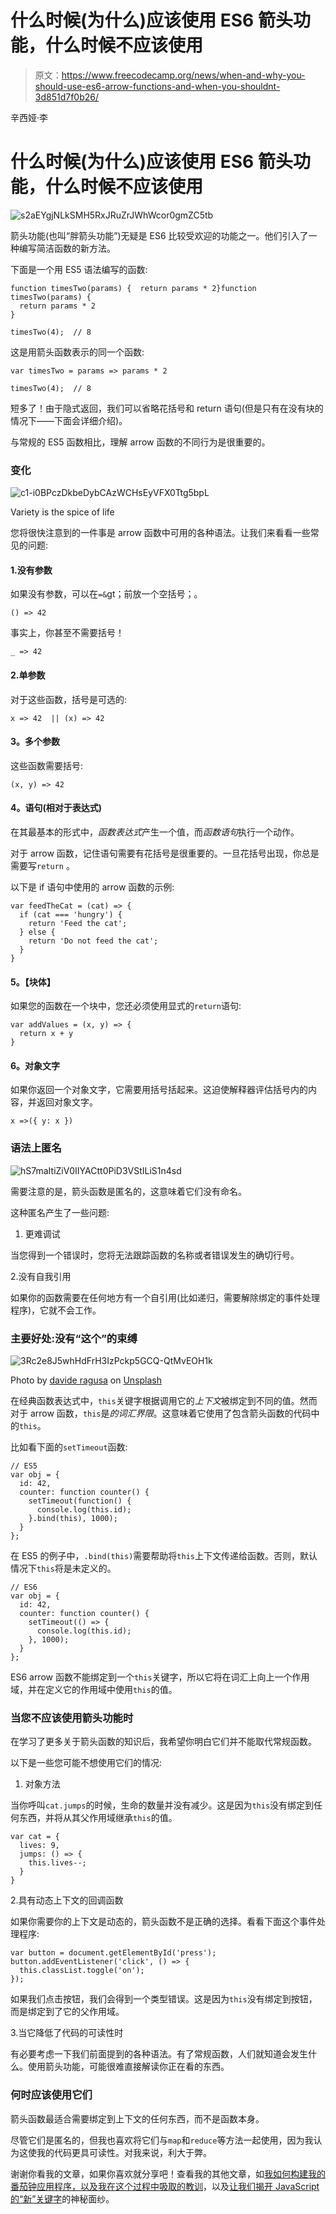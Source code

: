 # 什么时候(为什么)应该使用 ES6 箭头功能，什么时候不应该使用

> 原文：<https://www.freecodecamp.org/news/when-and-why-you-should-use-es6-arrow-functions-and-when-you-shouldnt-3d851d7f0b26/>

辛西娅·李

# 什么时候(为什么)应该使用 ES6 箭头功能，什么时候不应该使用

![s2aEYgjNLkSMH5RxJRuZrJWhWcor0gmZC5tb](img/02c6d49e192fd13c598b2e013dd08f24.png)

箭头功能(也叫“胖箭头功能”)无疑是 ES6 比较受欢迎的功能之一。他们引入了一种编写简洁函数的新方法。

下面是一个用 ES5 语法编写的函数:

```
function timesTwo(params) {  return params * 2}function timesTwo(params) {
  return params * 2
}

timesTwo(4);  // 8
```

这是用箭头函数表示的同一个函数:

```
var timesTwo = params => params * 2

timesTwo(4);  // 8
```

短多了！由于隐式返回，我们可以省略花括号和 return 语句(但是只有在没有块的情况下——下面会详细介绍)。

与常规的 ES5 函数相比，理解 arrow 函数的不同行为是很重要的。

### 变化

![c1-i0BPczDkbeDybCAzWCHsEyVFX0Ttg5bpL](img/efd699e9aa8a9ad5c3e8b973390e2016.png)

Variety is the spice of life

您将很快注意到的一件事是 arrow 函数中可用的各种语法。让我们来看看一些常见的问题:

#### 1.没有参数

如果没有参数，可以在`=&`gt；前放一个空括号；。

```
() => 42
```

事实上，你甚至不需要括号！

```
_ => 42
```

#### 2.单参数

对于这些函数，括号是可选的:

```
x => 42  || (x) => 42
```

#### **3。多个参数**

这些函数需要括号:

```
(x, y) => 42
```

#### **4。语句(相对于表达式)**

在其最基本的形式中，*函数表达式*产生一个值，而*函数语句*执行一个动作。

对于 arrow 函数，记住语句需要有花括号是很重要的。一旦花括号出现，你总是需要写`return` 。

以下是 if 语句中使用的 arrow 函数的示例:

```
var feedTheCat = (cat) => {
  if (cat === 'hungry') {
    return 'Feed the cat';
  } else {
    return 'Do not feed the cat';
  }
}
```

#### **5。【块体】**

如果您的函数在一个块中，您还必须使用显式的`return`语句:

```
var addValues = (x, y) => {
  return x + y
}
```

#### **6。对象文字**

如果你返回一个对象文字，它需要用括号括起来。这迫使解释器评估括号内的内容，并返回对象文字。

```
x =>({ y: x })
```

### 语法上匿名

![hS7maItiZiV0IIYACtt0PiD3VStILiS1n4sd](img/5453e808ca8aa753be23c4d21178733a.png)

需要注意的是，箭头函数是匿名的，这意味着它们没有命名。

这种匿名产生了一些问题:

1.  更难调试

当您得到一个错误时，您将无法跟踪函数的名称或者错误发生的确切行号。

2.没有自我引用

如果你的函数需要在任何地方有一个自引用(比如递归，需要解除绑定的事件处理程序)，它就不会工作。

### 主要好处:没有“这个”的束缚

![3Rc2e8J5whHdFrH3IzPckp5GCQ-QtMvEOH1k](img/38f96ba2c5bd29ac4b0d28fc9cd1f10f.png)

Photo by [davide ragusa](https://unsplash.com/@davideragusa?utm_source=medium&utm_medium=referral) on [Unsplash](https://unsplash.com?utm_source=medium&utm_medium=referral)

在经典函数表达式中，`this`关键字根据调用它的*上下文*被绑定到不同的值。然而对于 arrow 函数，`this`是*的词汇界限*。这意味着它使用了包含箭头函数的代码中的`this`。

比如看下面的`setTimeout`函数:

```
// ES5
var obj = {
  id: 42,
  counter: function counter() {
    setTimeout(function() {
      console.log(this.id);
    }.bind(this), 1000);
  }
};
```

在 ES5 的例子中，`.bind(this)`需要帮助将`this`上下文传递给函数。否则，默认情况下`this`将是未定义的。

```
// ES6
var obj = {
  id: 42,
  counter: function counter() {
    setTimeout(() => {
      console.log(this.id);
    }, 1000);
  }
};
```

ES6 arrow 函数不能绑定到一个`this`关键字，所以它将在词汇上向上一个作用域，并在定义它的作用域中使用`this`的值。

### 当您不应该使用箭头功能时

在学习了更多关于箭头函数的知识后，我希望你明白它们并不能取代常规函数。

以下是一些您可能不想使用它们的情况:

1.  对象方法

当你呼叫`cat.jumps`的时候，生命的数量并没有减少。这是因为`this`没有绑定到任何东西，并将从其父作用域继承`this`的值。

```
var cat = {
  lives: 9,
  jumps: () => {
    this.lives--;
  }
}
```

2.具有动态上下文的回调函数

如果你需要你的上下文是动态的，箭头函数不是正确的选择。看看下面这个事件处理程序:

```
var button = document.getElementById('press');
button.addEventListener('click', () => {
  this.classList.toggle('on');
});
```

如果我们点击按钮，我们会得到一个类型错误。这是因为`this`没有绑定到按钮，而是绑定到了它的父作用域。

3.当它降低了代码的可读性时

有必要考虑一下我们前面提到的各种语法。有了常规函数，人们就知道会发生什么。使用箭头功能，可能很难直接解读你正在看的东西。

### 何时应该使用它们

箭头函数最适合需要绑定到上下文的任何东西，而不是函数本身。

尽管它们是匿名的，但我也喜欢将它们与`map`和`reduce`等方法一起使用，因为我认为这使我的代码更具可读性。对我来说，利大于弊。

谢谢你看我的文章，如果你喜欢就分享吧！查看我的其他文章，如[我如何构建我的番茄钟应用程序，以及我在这个过程中吸取的教训](https://www.freecodecamp.org/news/how-i-built-my-pomodoro-clock-app-and-the-lessons-i-learned-along-the-way-51288983f5ee/)，以及[让我们揭开 JavaScript 的“新”关键字](https://www.freecodecamp.org/news/demystifying-javascripts-new-keyword-874df126184c/)的神秘面纱。